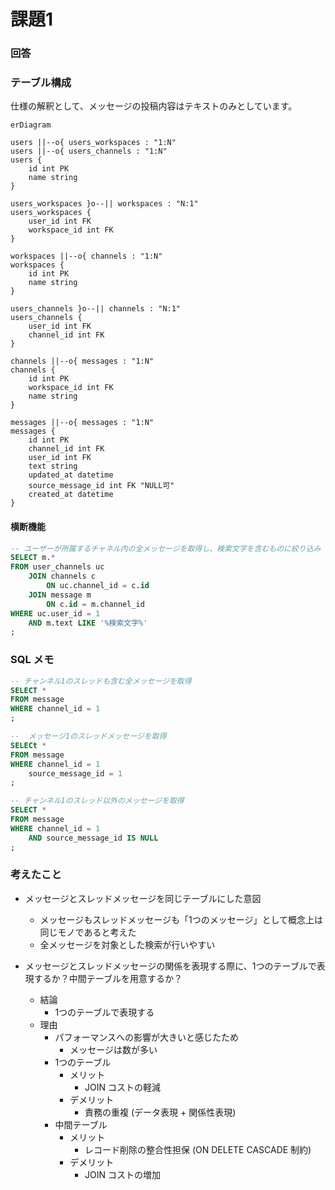 # 課題1

### 回答

### テーブル構成

仕様の解釈として、メッセージの投稿内容はテキストのみとしています。

```mermaid
erDiagram

users ||--o{ users_workspaces : "1:N"
users ||--o{ users_channels : "1:N"
users {
    id int PK
    name string 
}

users_workspaces }o--|| workspaces : "N:1"
users_workspaces {
    user_id int FK
    workspace_id int FK
}

workspaces ||--o{ channels : "1:N"
workspaces {
    id int PK
    name string
}

users_channels }o--|| channels : "N:1"
users_channels {
    user_id int FK
    channel_id int FK
}

channels ||--o{ messages : "1:N"
channels {
    id int PK
    workspace_id int FK
    name string
}

messages ||--o{ messages : "1:N"
messages {
    id int PK
    channel_id int FK
    user_id int FK
    text string
    updated_at datetime
    source_message_id int FK "NULL可"
    created_at datetime
}

```



#### 横断機能

```sql
-- ユーザーが所属するチャネル内の全メッセージを取得し、検索文字を含むものに絞り込み
SELECT m.*
FROM user_channels uc
    JOIN channels c 
        ON uc.channel_id = c.id
    JOIN message m
        ON c.id = m.channel_id
WHERE uc.user_id = 1
    AND m.text LIKE '%検索文字%'
;
```


### SQL メモ

```sql
-- チャンネル1のスレッドも含む全メッセージを取得
SELECT *
FROM message
WHERE channel_id = 1
;

--  メッセージ1のスレッドメッセージを取得
SELECt *
FROM message
WHERE channel_id = 1
    source_message_id = 1
;

-- チャンネル1のスレッド以外のメッセージを取得
SELECT *
FROM message
WHERE channel_id = 1
    AND source_message_id IS NULL
;
```


### 考えたこと

- メッセージとスレッドメッセージを同じテーブルにした意図
  - メッセージもスレッドメッセージも「1つのメッセージ」として概念上は同じモノであると考えた
  - 全メッセージを対象とした検索が行いやすい

- メッセージとスレッドメッセージの関係を表現する際に、1つのテーブルで表現するか？中間テーブルを用意するか？
  - 結論
    - 1つのテーブルで表現する
  - 理由
    - パフォーマンスへの影響が大きいと感じたため
      - メッセージは数が多い
    - 1つのテーブル
      - メリット
        - JOIN コストの軽減
      - デメリット
        - 責務の重複 (データ表現 + 関係性表現)
    - 中間テーブル
      - メリット
        - レコード削除の整合性担保 (ON DELETE CASCADE 制約)
      - デメリット
        - JOIN コストの増加
